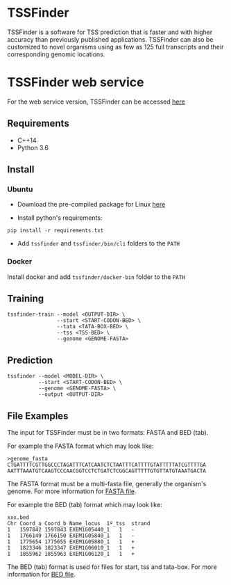 # TSSFinder

TSSFinder is a software for TSS prediction that is faster and with higher accuracy than previously published applications. TSSFinder can also be customized to novel organisms using as few as 125 full transcripts and their corresponding genomic locations.

# TSSFinder web service

For the web service version, TSSFinder can be accessed [here](http://sucest-fun.org/wsapp/tssfinder/)


## Requirements

- C++14
- Python 3.6

## Install

### Ubuntu

- Download the pre-compiled package for Linux [here](https://github.com/tssfinder/tssfinder.github.io/releases/download/v1.0.0/tssfinder-linux.zip)

- Install python's requirements:

```
pip install -r requirements.txt
```

- Add `tssfinder` and `tssfinder/bin/cli` folders to the `PATH`

### Docker

Install docker and add `tssfinder/docker-bin` folder to the `PATH`

## Training

```
tssfinder-train --model <OUTPUT-DIR> \
                --start <START-CODON-BED> \
                --tata <TATA-BOX-BED> \
                --tss <TSS-BED> \
                --genome <GENOME-FASTA> 
```

## Prediction

```
tssfinder --model <MODEL-DIR> \
          --start <START-CODON-BED> \
          --genome <GENOME-FASTA> \
          --output <OUTPUT-DIR>
```
## File Examples

The input for TSSFinder must be in two formats: FASTA and BED (tab).

For example the FASTA format which may look like:
```
>genome_fasta
CTGATTTTCGTTGGCCCTAGATTTCATCAATCTCTAATTTCATTTTGTATTTTTATCGTTTTGA
AATTTAAATGTCAAGTCCCAACGGTCCTCTGATCTCGGCAGTTTTTGTGTTATGTAAATGACTA
```
The FASTA format must be a multi-fasta file, generally the organism's genome. For more information for [FASTA file](https://en.wikipedia.org/wiki/FASTA_format).

For example the BED (tab) format which may look like:
```
xxx.bed 
Chr	Coord_a	Coord_b	Name_locus	1º_tss	strand
1	1597842	1597843	EXEM1G05440_1	1	-
1	1766149	1766150	EXEM1G05840_1	1	-
1	1775654	1775655	EXEM1G05880_1	1	+
1	1823346	1823347	EXEM1G06010_1	1	+
1	1855962	1855963	EXEM1G06120_1	1	+

```
The BED (tab) format is used for files for start, tss and tata-box. For more information for [BED file](https://m.ensembl.org/info/website/upload/bed.html).
